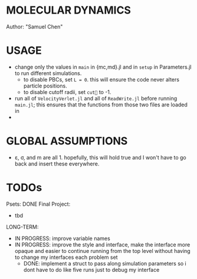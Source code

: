 # MOLECULAR DYNAMICS
Author: "Samuel Chen"


# USAGE
- change only the values in `main` in {mc,md}.jl and in `setup` in Parameters.jl
to run different simulations.
    - to disable PBCs, set `L = 0`. this will ensure the code never alters 
    particle positions.
    - to disable cutoff radii, set `cut📏` to -1.
- run all of `VelocityVerlet.jl` and all of `ReadWrite.jl` before running `main.jl`;
this ensures that the functions from those two files are loaded in
- 

# GLOBAL ASSUMPTIONS
- ε, σ, and m are all 1.
hopefully, this will hold true and I won't have to go back and insert these
everywhere.

# TODOs
Psets: DONE
Final Project:
- tbd

LONG-TERM:
- IN PROGRESS: improve variable names
- IN PROGRESS: improve the style and interface, make the interface more opaque
and easier to continue running from the top level without having to change my
interfaces each problem set
    - DONE: implement a struct to pass along simulation parameters so i dont have to
    do like five runs just to debug my interface